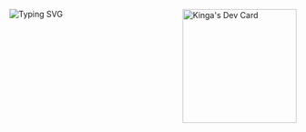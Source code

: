 <div>
  <img align="left" src="https://readme-typing-svg.demolab.com?font=Fira+Code&pause=500&size=15&color=57BFEA&multiline=True&repeat=False&duration=2900&width=700&height=320&lines=Cześć,+jestem+Kinga;Interesuję+się+głównie+inżynierią+danych,;oczywiście+nie+mogę+się+jeszcze+nazywać+'inżynierem'+itd.;chociaż...kto+mi+zabroni?;ale+wracając+do+tematu...lubię+szukać+błędów,;tego+co+na+pierwszy+rzut+niewidoczne,;naprawiać+te+błędy+i+przekształcać+w+coś+pożytecznego.;Używam+aktualnie+Postgresql,+Mysql,+Mongodb.;Planuję+również+uczyć+się+m.in+Redis,+Apache+Cassadra.;Uwielbiam+Pythona,+zajarana+dziedziną+cybersecurity;i+całym+jego+ekosystemem,+być+może+w+przyszłości...kto+wie;jak+na+razie+to+tylko+moje+małe+przemyślenia+na+ten+temat.;;Dzięki+za+wytrwanie+do+końca." alt="Typing SVG">

<a href="https://app.daily.dev/lubanskakinga"><img width="200" align="right" src="https://api.daily.dev/devcards/v2/KyqGIyqEyHcLnHCAKqDlg.png?type=default&r=hmq" width="356" alt="Kinga's Dev Card"/></a>
</div>
